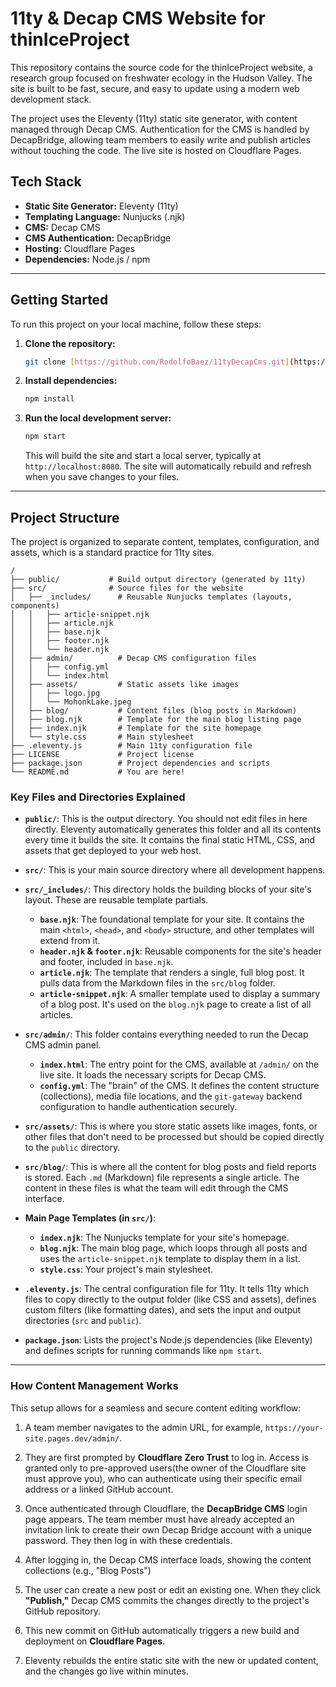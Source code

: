 
# 11ty & Decap CMS Website for thinIceProject

This repository contains the source code for the thinIceProject website, a research group focused on freshwater ecology in the Hudson Valley. The site is built to be fast, secure, and easy to update using a modern web development stack.

The project uses the Eleventy (11ty) static site generator, with content managed through Decap CMS. Authentication for the CMS is handled by DecapBridge, allowing team members to easily write and publish articles without touching the code. The live site is hosted on Cloudflare Pages.

## Tech Stack

* **Static Site Generator:** Eleventy (11ty)
* **Templating Language:** Nunjucks (.njk)
* **CMS:** Decap CMS
* **CMS Authentication:** DecapBridge
* **Hosting:** Cloudflare Pages
* **Dependencies:** Node.js / npm

---

## Getting Started

To run this project on your local machine, follow these steps:

1.  **Clone the repository:**
    ```bash
    git clone [https://github.com/RodolfoBaez/11tyDecapCms.git](https://github.com/RodolfoBaez/11tyDecapCms.git)
    ```

2.  **Install dependencies:**
    ```bash
    npm install
    ```

3.  **Run the local development server:**
    ```bash
    npm start
    ```
    This will build the site and start a local server, typically at `http://localhost:8080`. The site will automatically rebuild and refresh when you save changes to your files.

---

## Project Structure

The project is organized to separate content, templates, configuration, and assets, which is a standard practice for 11ty sites.

```
/
├── public/           # Build output directory (generated by 11ty)
├── src/              # Source files for the website
│   ├── _includes/      # Reusable Nunjucks templates (layouts, components)
│   │   ├── article-snippet.njk
│   │   ├── article.njk
│   │   ├── base.njk
│   │   ├── footer.njk
│   │   └── header.njk
│   ├── admin/          # Decap CMS configuration files
│   │   ├── config.yml
│   │   └── index.html
│   ├── assets/         # Static assets like images
│   │   ├── logo.jpg
│   │   └── MohonkLake.jpeg
│   ├── blog/           # Content files (blog posts in Markdown)
│   ├── blog.njk        # Template for the main blog listing page
│   ├── index.njk       # Template for the site homepage
│   └── style.css       # Main stylesheet
├── .eleventy.js        # Main 11ty configuration file
├── LICENSE             # Project license
├── package.json        # Project dependencies and scripts
└── README.md           # You are here!
```

### Key Files and Directories Explained

* **`public/`**: This is the output directory. You should not edit files in here directly. Eleventy automatically generates this folder and all its contents every time it builds the site. It contains the final static HTML, CSS, and assets that get deployed to your web host.

* **`src/`**: This is your main source directory where all development happens.

* **`src/_includes/`**: This directory holds the building blocks of your site's layout. These are reusable template partials.
    * **`base.njk`**: The foundational template for your site. It contains the main `<html>`, `<head>`, and `<body>` structure, and other templates will extend from it.
    * **`header.njk` & `footer.njk`**: Reusable components for the site's header and footer, included in `base.njk`.
    * **`article.njk`**: The template that renders a single, full blog post. It pulls data from the Markdown files in the `src/blog` folder.
    * **`article-snippet.njk`**: A smaller template used to display a summary of a blog post. It's used on the `blog.njk` page to create a list of all articles.

* **`src/admin/`**: This folder contains everything needed to run the Decap CMS admin panel.
    * **`index.html`**: The entry point for the CMS, available at `/admin/` on the live site. It loads the necessary scripts for Decap CMS.
    * **`config.yml`**: The "brain" of the CMS. It defines the content structure (collections), media file locations, and the `git-gateway` backend configuration to handle authentication securely.

* **`src/assets/`**: This is where you store static assets like images, fonts, or other files that don't need to be processed but should be copied directly to the `public` directory.

* **`src/blog/`**: This is where all the content for blog posts and field reports is stored. Each `.md` (Markdown) file represents a single article. The content in these files is what the team will edit through the CMS interface.

* **Main Page Templates (in `src/`)**:
    * **`index.njk`**: The Nunjucks template for your site's homepage.
    * **`blog.njk`**: The main blog page, which loops through all posts and uses the `article-snippet.njk` template to display them in a list.
    * **`style.css`**: Your project's main stylesheet.

* **`.eleventy.js`**: The central configuration file for 11ty. It tells 11ty which files to copy directly to the output folder (like CSS and assets), defines custom filters (like formatting dates), and sets the input and output directories (`src` and `public`).

* **`package.json`**: Lists the project's Node.js dependencies (like Eleventy) and defines scripts for running commands like `npm start`.

---
### How Content Management Works

This setup allows for a seamless and secure content editing workflow:

1.  A team member navigates to the admin URL, for example, `https://your-site.pages.dev/admin/`.

2.  They are first prompted by **Cloudflare Zero Trust** to log in. Access is granted only to pre-approved users(the owner of the Cloudflare site must approve you), who can authenticate using their specific email address or a linked GitHub account.

3.  Once authenticated through Cloudflare, the **DecapBridge CMS** login page appears. The team member must have already accepted an invitation link to create their own Decap Bridge account with a unique password. They then log in with these credentials.

4.  After logging in, the Decap CMS interface loads, showing the content collections (e.g., "Blog Posts") 

5.  The user can create a new post or edit an existing one. When they click **"Publish,"** Decap CMS commits the changes directly to the project's GitHub repository.

6.  This new commit on GitHub automatically triggers a new build and deployment on **Cloudflare Pages**.

7.  Eleventy rebuilds the entire static site with the new or updated content, and the changes go live within minutes.
